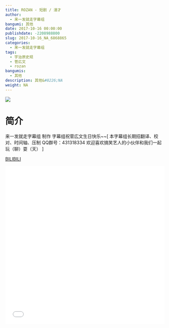 ```yaml
---
title: ROZAN - 短剧 / 漫才
author: 
  - 来一发就走字幕组
bangumi: 其他
date: 2017-10-16 00:00:00
publishdate: -2208988800
slug: 2017-10-16_NA_6868865
categories: 
  - 来一发就走字幕组
tags: 
  - 宇治原史规
  - 菅広文
  - rozan
bangumis: 
  - 其他
description: 其他&#8226;NA
weight: NA
---
```


![](https://i.imgur.com/FTQT8vk.jpg)

# 简介  
来一发就走字幕组 制作 字幕组祝菅広文生日快乐~~[ 本字幕组长期招翻译、校对、时间轴、压制   QQ群号：431318334 欢迎喜欢搞笑艺人的小伙伴和我们一起玩（聊）耍（天） ]

  [BILIBILI](https://www.bilibili.com/video/av6868865/)


<div class="vcontainer">  <iframe class='video' src="//www.bilibili.com/html/html5player.html?cid=11191360&aid=6868865" width="100%" height="500" frameborder="0" allowfullscreen="allowfullscreen"></iframe></div>
